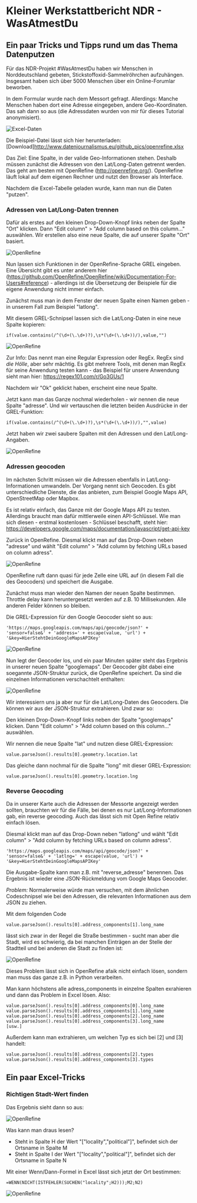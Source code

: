 # Kleiner Werkstattbericht NDR - WasAtmestDu

## Ein paar Tricks und Tipps rund um das Thema Datenputzen ##

Für das NDR-Projekt #WasAtmestDu haben wir Menschen in Norddeutschland gebeten, Stickstoffoxid-Sammelröhrchen aufzuhängen. Insgesamt haben sich über 5000 Menschen über ein Online-Forumlar beworben. 

In dem Formular wurde nach dem Messort gefragt. Allerdings: Manche Menschen haben dort eine Adresse eingegeben, andere Geo-Koordinaten. Das sah dann so aus (die Adressdaten wurden von mir für dieses Tutorial anonymisiert).

![Excel-Daten](http://datenjournalismus.eu/github_pics/2019-02-19_09h48_16.png)

Die Beispiel-Datei lässt sich hier herunterladen: [Download]http://www.datenjournalismus.eu/github_pics/openrefine.xlsx


Das Ziel: Eine Spalte, in der valide Geo-Informationen stehen. Deshalb müssen zunächst die Adressen von den Lat/Long-Daten getrennt werden. 
Das geht am besten mit OpenRefine (http://openrefine.org/). OpenRefine läuft lokal auf dem eigenen Rechner und nutzt den Browser als Interface.

Nachdem die Excel-Tabelle geladen wurde, kann man nun die Daten "putzen".

### Adressen von Lat/Long-Daten trennen ###

Dafür als erstes auf den kleinen Drop-Down-Knopf links neben der Spalte "Ort" klicken. Dann "Edit column" > "Add column based on this column..." auswählen. Wir erstellen also eine neue Spalte, die auf unserer Spalte "Ort" basiert.

![OpenRefine](http://datenjournalismus.eu/github_pics/openrefine.gif)

Nun lassen sich Funktionen in der OpenRefine-Sprache GREL eingeben. Eine Übersicht gibt es unter anderem hier (https://github.com/OpenRefine/OpenRefine/wiki/Documentation-For-Users#reference) - allerdings ist die Übersetzung der Beispiele für die eigene Anwendung nicht immer einfach. 

Zunächst muss man in dem Fenster der neuen Spalte einen Namen geben - in unserem Fall zum Beispiel "latlong".

Mit diesem GREL-Schnipsel lassen sich die Lat/Long-Daten in eine neue Spalte kopieren:
```GREL
if(value.contains(/^(\d+(\.\d+)?),\s*(\d+(\.\d+))/),value,"")
```

![OpenRefine](http://datenjournalismus.eu/github_pics/2019-02-19_21h52_13.png)

Zur Info: Das nennt man eine Regular Expression oder RegEx. RegEx sind *die Hölle*, aber sehr mächtig. Es gibt mehrere Tools, mit denen man RegEx für seine Anwendung testen kann - das Beispiel für unsere Anwendung sieht man hier: https://regex101.com/r/Go3GUs/1 

Nachdem wir "Ok" geklickt haben, erscheint eine neue Spalte.

Jetzt kann man das Ganze nochmal wiederholen - wir nennen die neue Spalte "adresse". Und wir vertauschen die letzten beiden Ausdrücke in der GREL-Funktion:

```GREL
if(value.contains(/^(\d+(\.\d+)?),\s*(\d+(\.\d+))/),"",value)
```

Jetzt haben wir zwei saubere Spalten mit den Adressen und den Lat/Long-Angaben.

![OpenRefine](http://datenjournalismus.eu/github_pics/2019-02-19_22h07_04.png)

### Adressen geocoden

Im nächsten Schritt müssen wir die Adressen ebenfalls in Lat/Long-Informationen umwandeln. Der Vorgang nennt sich Geocoden. Es gibt unterschiedliche Dienste, die das anbieten, zum Beispiel Google Maps API, OpenStreetMap oder Mapbox.

Es ist relativ einfach, das Ganze mit der Google Maps API zu testen. Allerdings braucht man dafür mittlerweile einen API-Schlüssel. Wie man sich diesen - erstmal kostenlosen -  Schlüssel beschafft, steht hier: https://developers.google.com/maps/documentation/javascript/get-api-key

Zurück in OpenRefine. Diesmal klickt man auf das Drop-Down neben "adresse" und wählt "Edit column" > "Add column by fetching URLs based on column adress". 

![OpenRefine](http://datenjournalismus.eu/github_pics/openrefine2.gif)

OpenRefine ruft dann quasi für jede Zelle eine URL auf (in diesem Fall die des Geocoders) und speichert die Ausgabe.

Zunächst muss man wieder den Namen der neuen Spalte bestimmen. Throttle delay kann heruntergesetzt werden auf z.B. 10 Millisekunden. Alle anderen Felder können so bleiben. 

Die GREL-Expression für den Google Geocoder sieht so aus:

```GREL
'https://maps.googleapis.com/maps/api/geocode/json?' +
'sensor=false&' + 'address=' + escape(value, 'url') + '&key=HierStehtDeinGoogleMapsAPIKey'
```

![OpenRefine](http://datenjournalismus.eu/github_pics/2019-02-19_22h17_24.png)

Nun legt der Geocoder los, und ein paar Minuten später steht das Ergebnis in unserer neuen Spalte "googlemaps".
Der Geocoder gibt dabei eine soegannte JSON-Struktur zurück, die OpenRefine speichert. Da sind die einzelnen Informationen verschachtelt enthalten:

![OpenRefine](http://datenjournalismus.eu/github_pics/2019-02-19_22h26_05.png)

Wir interessiern uns ja aber nur für die Lat/Long-Daten des Geocoders. Die können wir aus der JSON-Struktur extrahieren. Und zwar so: 

Den kleinen Drop-Down-Knopf links neben der Spalte "googlemaps" klicken. Dann "Edit column" > "Add column based on this column..." auswählen. 

Wir nennen die neue Spalte "lat" und nutzen diese GREL-Expression:
```GREL
value.parseJson().results[0].geometry.location.lat
```

Das gleiche dann nochmal für die Spalte "long" mit dieser GREL-Expression:
```GREL
value.parseJson().results[0].geometry.location.lng
```

### Reverse Geocoding ###

Da in unserer Karte auch die Adressen der Messorte angezeigt werden sollten, brauchten wir für die Fälle, bei denen es nur Lat/Long-Informationen gab, ein reverse geocoding. Auch das lässt sich mit Open Refine relativ einfach lösen. 

Diesmal klickt man auf das Drop-Down neben "latlong" und wählt "Edit column" > "Add column by fetching URLs based on column adress". 

```GREL
'https://maps.googleapis.com/maps/api/geocode/json?' +
'sensor=false&' + 'latlng=' + escape(value, 'url') + '&key=HierStehtDeinGoogleMapsAPIKey'
```

Die Ausgabe-Spalte kann man z.B. mit "reverse_adresse" benennen. Das Ergebnis ist wieder eine JSON-Rückmeldung vom Google Maps Geocoder.

*Problem:* Normalerweise würde man versuchen, mit dem ähnlichen Codeschnipsel wie bei den Adressen, die relevanten Informationen aus dem JSON zu ziehen.

Mit dem folgenden Code
```GREL
value.parseJson().results[0].address_components[1].long_name
```

lässt sich zwar in der Regel die Straße bestimmen - sucht man aber die Stadt, wird es schwierig, da bei manchen Einträgen an der Stelle der Stadtteil und bei anderen die Stadt zu finden ist:

![OpenRefine](http://datenjournalismus.eu/github_pics/2019-02-22_19h55_38b.png)

Dieses Problem lässt sich in OpenRefine afaik nicht einfach lösen, sondern man muss das ganze z.B. in Python verarbeiten.

Man kann höchstens alle adress_components in einzelne Spalten exrahieren und dann das Problem in Excel lösen. Also:
```GREL
value.parseJson().results[0].address_components[0].long_name
value.parseJson().results[0].address_components[1].long_name
value.parseJson().results[0].address_components[2].long_name
value.parseJson().results[0].address_components[3].long_name
[usw.]

```

Außerdem kann man extrahieren, um welchen Typ es sich bei [2] und [3] handelt:
```GREL
value.parseJson().results[0].address_components[2].types
value.parseJson().results[0].address_components[3].types
```

## Ein paar Excel-Tricks ##

### Richtigen Stadt-Wert finden ###

Das Ergebnis sieht dann so aus:

![OpenRefine](http://datenjournalismus.eu/github_pics/2019-02-23_11h49_52.png)

Was kann man draus lesen? 
- Steht in Spalte H der Wert "["locality","political"]", befindet sich der Ortsname in Spalte M
- Steht in Spalte I der Wert "["locality","political"]", befindet sich der Ortsname in Spalte N
 
 Mit einer Wenn/Dann-Formel in Excel lässt sich jetzt der Ort bestimmen:
 
 ```Excel
 =WENN(NICHT(ISTFEHLER(SUCHEN("locality";H2)));M2;N2)
 ```
 
![OpenRefine](http://datenjournalismus.eu/github_pics/2019-02-23_11h59_22.png)


